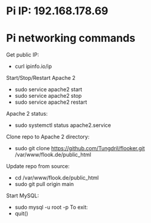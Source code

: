 # Pi IP: 192.168.178.69
# Pi networking commands
Get public IP:
- curl ipinfo.io/ip

Start/Stop/Restart Apache 2
- sudo service apache2 start
- sudo service apache2 stop
- sudo service apache2 restart

Apache 2 status:
- sudo systemctl status apache2.service

Clone repo to Apache 2 directory:
- sudo git clone https://github.com/Tungdril/flooker.git /var/www/flook.de/public_html

Update repo from source:
- cd /var/www/flook.de/public_html
- sudo git pull origin main

Start MySQL:
- sudo mysql -u root -p
To exit:
- quit() 